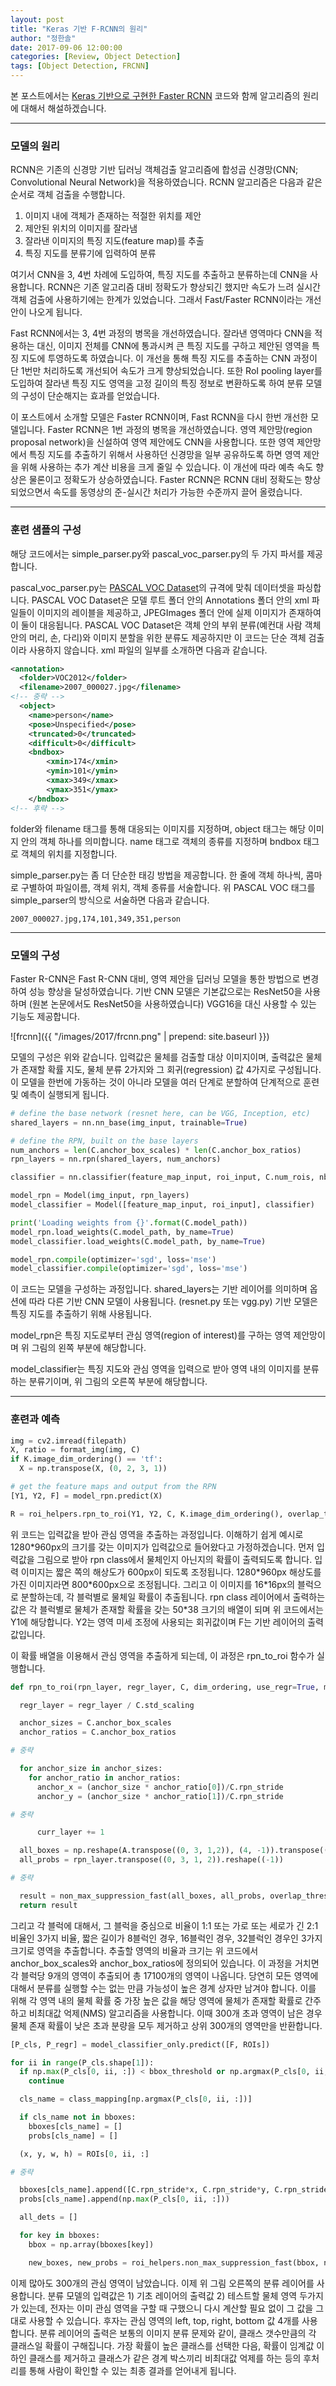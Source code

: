 ```yaml
---
layout: post
title: "Keras 기반 F-RCNN의 원리"
author: "정한솔"
date: 2017-09-06 12:00:00
categories: [Review, Object Detection]
tags: [Object Detection, FRCNN]
---
```


본 포스트에서는 [Keras 기반으로 구현한 Faster RCNN](https://github.com/inspace4u/keras-frcnn) 코드와 함께 알고리즘의 원리에 대해서 해설하겠습니다.

---

### 모델의 원리

RCNN은 기존의 신경망 기반 딥러닝 객체검출 알고리즘에 합성곱 신경망(CNN; Convolutional Neural Network)을 적용하였습니다. RCNN 알고리즘은 다음과 같은 순서로 객체 검출을 수행합니다.

 1. 이미지 내에 객체가 존재하는 적절한 위치를 제안
 2. 제안된 위치의 이미지를 잘라냄
 3. 잘라낸 이미지의 특징 지도(feature map)를 추출
 4. 특징 지도를 분류기에 입력하여 분류

여기서 CNN을 3, 4번 차례에 도입하여, 특징 지도를 추출하고 분류하는데 CNN을 사용합니다. RCNN은 기존 알고리즘 대비 정확도가 향상되긴 했지만 속도가 느려 실시간 객체 검출에 사용하기에는 한계가 있었습니다. 그래서 Fast/Faster RCNN이라는 개선안이 나오게 됩니다.

Fast RCNN에서는 3, 4번 과정의 병목을 개선하였습니다. 잘라낸 영역마다 CNN을 적용하는 대신, 이미지 전체를 CNN에 통과시켜 큰 특징 지도를 구하고 제안된 영역을 특징 지도에 투영하도록 하였습니다. 이 개선을 통해 특징 지도를 추출하는 CNN 과정이 단 1번만 처리하도록 개선되어 속도가 크게 향상되었습니다. 또한 RoI pooling layer를 도입하여 잘라낸 특징 지도 영역을 고정 길이의 특징 정보로 변환하도록 하여 분류 모델의 구성이 단순해지는 효과를 얻었습니다.

이 포스트에서 소개할 모델은 Faster RCNN이며, Fast RCNN을 다시 한번 개선한 모델입니다. Faster RCNN은 1번 과정의 병목을 개선하였습니다. 영역 제안망(region proposal network)을 신설하여 영역 제안에도 CNN을 사용합니다. 또한 영역 제안망에서 특징 지도를 추출하기 위해서 사용하던 신경망을 일부 공유하도록 하면 영역 제안을 위해 사용하는 추가 계산 비용을 크게 줄일 수 있습니다. 이 개선에 따라 예측 속도 향상은 물론이고 정확도가 상승하였습니다. Faster RCNN은 RCNN 대비 정확도는 향상되었으면서 속도를 동영상의 준-실시간 처리가 가능한 수준까지 끌어 올렸습니다.

---

### 훈련 샘플의 구성

해당 코드에서는 simple_parser.py와 pascal_voc_parser.py의 두 가지 파서를 제공합니다.

pascal_voc_parser.py는 [PASCAL VOC Dataset](http://host.robots.ox.ac.uk/pascal/VOC/)의 규격에 맞춰 데이터셋을 파싱합니다. PASCAL VOC Dataset은 모델 루트 폴더 안의 Annotations 폴더 안의 xml 파일들이 이미지의 레이블을 제공하고, JPEGImages 폴더 안에 실제 이미지가 존재하여 이 둘이 대응됩니다. PASCAL VOC Dataset은 객체 안의 부위 분류(예컨대 사람 객체 안의 머리, 손, 다리)와 이미지 분할을 위한 분류도 제공하지만 이 코드는 단순 객체 검출이라 사용하지 않습니다. xml 파일의 일부를 소개하면 다음과 같습니다.

```xml
<annotation>
  <folder>VOC2012</folder>
  <filename>2007_000027.jpg</filename>
<!-- 중략 -->
  <object>
    <name>person</name>
    <pose>Unspecified</pose>
    <truncated>0</truncated>
    <difficult>0</difficult>
    <bndbox>
        <xmin>174</xmin>
        <ymin>101</ymin>
        <xmax>349</xmax>
        <ymax>351</ymax>
    </bndbox>
<!-- 후략 -->
```

folder와 filename 태그를 통해 대응되는 이미지를 지정하며, object 태그는 해당 이미지 안의 객체 하나를 의미합니다. name 태그로 객체의 종류를 지정하며 bndbox 태그로 객체의 위치를 지정합니다.

simple_parser.py는 좀 더 단순한 태깅 방법을 제공합니다. 한 줄에 객체 하나씩, 콤마로 구별하여 파일이름, 객체 위치, 객체 종류를 서술합니다. 위 PASCAL VOC 태그를 simple_parser의 방식으로 서술하면 다음과 같습니다.

```
2007_000027.jpg,174,101,349,351,person
```

---

### 모델의 구성

Faster R-CNN은 Fast R-CNN 대비, 영역 제안을 딥러닝 모델을 통한 방법으로 변경하여 성능 향상을 달성하였습니다. 기반 CNN 모델은 기본값으로는 ResNet50을 사용하며 (원본 논문에서도 ResNet50을 사용하였습니다) VGG16을 대신 사용할 수 있는 기능도 제공합니다.

![frcnn]({{ "/images/2017/frcnn.png" | prepend: site.baseurl }})

모델의 구성은 위와 같습니다. 입력값은 물체를 검출할 대상 이미지이며, 출력값은 물체가 존재할 확률 지도, 물체 분류 2가지와 그 회귀(regression) 값 4가지로 구성됩니다. 이 모델을 한번에 가동하는 것이 아니라 모델을 여러 단계로 분할하여 단계적으로 훈련 및 예측이 실행되게 됩니다.

```python
# define the base network (resnet here, can be VGG, Inception, etc)
shared_layers = nn.nn_base(img_input, trainable=True)

# define the RPN, built on the base layers
num_anchors = len(C.anchor_box_scales) * len(C.anchor_box_ratios)
rpn_layers = nn.rpn(shared_layers, num_anchors)

classifier = nn.classifier(feature_map_input, roi_input, C.num_rois, nb_classes=len(class_mapping), trainable=True)

model_rpn = Model(img_input, rpn_layers)
model_classifier = Model([feature_map_input, roi_input], classifier)

print('Loading weights from {}'.format(C.model_path))
model_rpn.load_weights(C.model_path, by_name=True)
model_classifier.load_weights(C.model_path, by_name=True)

model_rpn.compile(optimizer='sgd', loss='mse')
model_classifier.compile(optimizer='sgd', loss='mse')
```

이 코드는 모델을 구성하는 과정입니다. shared_layers는 기반 레이어를 의미하며 옵션에 따라 다른 기반 CNN 모델이 사용됩니다. (resnet.py 또는 vgg.py) 기반 모델은 특징 지도를 추출하기 위해 사용됩니다.

model_rpn은 특징 지도로부터 관심 영역(region of interest)를 구하는 영역 제안망이며 위 그림의 왼쪽 부분에 해당합니다.

model_classifier는 특징 지도와 관심 영역을 입력으로 받아 영역 내의 이미지를 분류하는 분류기이며, 위 그림의 오른쪽 부분에 해당합니다.

---

### 훈련과 예측

```python
img = cv2.imread(filepath)
X, ratio = format_img(img, C)
if K.image_dim_ordering() == 'tf':
  X = np.transpose(X, (0, 2, 3, 1))

# get the feature maps and output from the RPN
[Y1, Y2, F] = model_rpn.predict(X)

R = roi_helpers.rpn_to_roi(Y1, Y2, C, K.image_dim_ordering(), overlap_thresh=0.7)
```

위 코드는 입력값을 받아 관심 영역을 추출하는 과정입니다. 이해하기 쉽게 예시로 1280\*960px의 크기를 갖는 이미지가 입력값으로 들어왔다고 가정하겠습니다. 먼저 입력값을 그림으로 받아 rpn class에서 물체인지 아닌지의 확률이 출력되도록 합니다. 입력 이미지는 짧은 쪽의 해상도가 600px이 되도록 조정됩니다. 1280\*960px 해상도를 가진 이미지라면 800\*600px으로 조정됩니다. 그리고 이 이미지를 16\*16px의 블럭으로 분할하는데, 각 블럭별로 물체일 확률이 추출됩니다. rpn class 레이어에서 출력하는 값은 각 블럭별로 물체가 존재할 확률을 갖는 50*38 크기의 배열이 되며 위 코드에서는 Y1에 해당합니다. Y2는 영역 미세 조정에 사용되는 회귀값이며 F는 기반 레이어의 출력값입니다.

이 확률 배열을 이용해서 관심 영역을 추출하게 되는데, 이 과정은 rpn_to_roi 함수가 실행합니다.

```python
def rpn_to_roi(rpn_layer, regr_layer, C, dim_ordering, use_regr=True, max_boxes=300,overlap_thresh=0.9):

  regr_layer = regr_layer / C.std_scaling

  anchor_sizes = C.anchor_box_scales
  anchor_ratios = C.anchor_box_ratios

# 중략

  for anchor_size in anchor_sizes:
    for anchor_ratio in anchor_ratios:
      anchor_x = (anchor_size * anchor_ratio[0])/C.rpn_stride
      anchor_y = (anchor_size * anchor_ratio[1])/C.rpn_stride

# 중략

      curr_layer += 1

  all_boxes = np.reshape(A.transpose((0, 3, 1,2)), (4, -1)).transpose((1, 0))
  all_probs = rpn_layer.transpose((0, 3, 1, 2)).reshape((-1))

# 중략

  result = non_max_suppression_fast(all_boxes, all_probs, overlap_thresh=overlap_thresh, max_boxes=max_boxes)[0]
  return result
```

그리고 각 블럭에 대해서, 그 블럭을 중심으로 비율이 1:1 또는 가로 또는 세로가 긴 2:1 비율인 3가지 비율, 짧은 길이가 8블럭인 경우, 16블럭인 경우, 32블럭인 경우인 3가지 크기로 영역을 추출합니다. 추출할 영역의 비율과 크기는 위 코드에서 anchor_box_scales와 anchor_box_ratios에 정의되어 있습니다. 이 과정을 거치면 각 블럭당 9개의 영역이 추출되어 총 17100개의 영역이 나옵니다. 당연히 모든 영역에 대해서 분류를 실행할 수는 없는 만큼 가능성이 높은 경계 상자만 남겨야 합니다. 이를 위해 각 영역 내의 물체 확률 중 가장 높은 값을 해당 영역에 물체가 존재할 확률로 간주하고 비최대값 억제(NMS) 알고리즘을 사용합니다. 이때 300개 초과 영역이 남은 경우 물체 존재 확률이 낮은 초과 분량을 모두 제거하고 상위 300개의 영역만을 반환합니다.

```python
[P_cls, P_regr] = model_classifier_only.predict([F, ROIs])

for ii in range(P_cls.shape[1]):
  if np.max(P_cls[0, ii, :]) < bbox_threshold or np.argmax(P_cls[0, ii, :]) == (P_cls.shape[2] - 1):
    continue

  cls_name = class_mapping[np.argmax(P_cls[0, ii, :])]

  if cls_name not in bboxes:
    bboxes[cls_name] = []
    probs[cls_name] = []

  (x, y, w, h) = ROIs[0, ii, :]

# 중략

  bboxes[cls_name].append([C.rpn_stride*x, C.rpn_stride*y, C.rpn_stride*(x+w), C.rpn_stride*(y+h)])
  probs[cls_name].append(np.max(P_cls[0, ii, :]))

  all_dets = []

  for key in bboxes:
    bbox = np.array(bboxes[key])

    new_boxes, new_probs = roi_helpers.non_max_suppression_fast(bbox, np.array(probs[key]), overlap_thresh=0.5)
```

이제 많아도 300개의 관심 영역이 남았습니다. 이제 위 그림 오른쪽의 분류 레이어를 사용합니다. 분류 모델의 입력값은 1) 기초 레이어의 출력값 2) 테스트할 물체 영역 두가지가 있는데, 전자는 이미 관심 영역을 구할 때 구했으니 다시 계산할 필요 없이 그 값을 그대로 사용할 수 있습니다. 후자는 관심 영역의 left, top, right, bottom 값 4개를 사용합니다. 분류 레이어의 출력은 보통의 이미지 분류 문제와 같이, 클래스 갯수만큼의 각 클래스일 확률이 구해집니다. 가장 확률이 높은 클래스를 선택한 다음, 확률이 임계값 이하인 클래스를 제거하고 클래스가 같은 경계 박스끼리 비최대값 억제를 하는 등의 후처리를 통해 사람이 확인할 수 있는 최종 결과를 얻어내게 됩니다.
